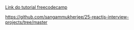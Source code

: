 [Link do tutorial freecodecamp](https://www.youtube.com/watch?v=5ZdHfJVAY-s&list=WL&index=42&t=545s&ab_channel=freeCodeCamp.org)

https://github.com/sangammukherjee/25-reactjs-interview-projects/tree/master
